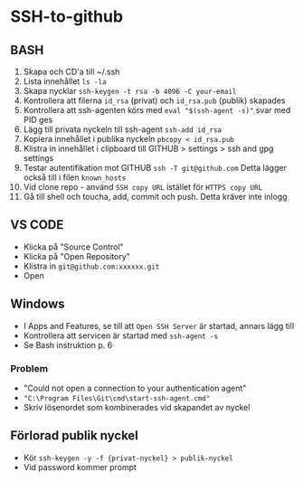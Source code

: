 # SSH-to-github

## BASH

1. Skapa och CD'a till ~/.ssh
2. Lista innehållet ```ls -la```
1. Skapa nycklar ```ssh-keygen -t rsa -b 4096 -C your-email```
1. Kontrollera att filerna ```id_rsa``` (privat) och ```id_rsa.pub``` (publik) skapades
1. Kontrollera att ssh-agenten körs med ```eval "$(ssh-agent -s)"``` svar med PID ges
1. Lägg till privata nyckeln till ssh-agent ```ssh-add id_rsa```
1. Kopiera innehållet i publika nyckeln ```pbcopy < id_rsa.pub```
1. Klistra in innehållet i clipboard till GITHUB > settings > ssh and gpg settings
1. Testar autentifikation mot GITHUB ```ssh -T git@github.com``` Detta lägger också till i filen ```known_hosts```
1. Vid clone repo - använd ```SSH copy URL``` istället för ```HTTPS copy URL```
1. Gå till shell och toucha, add, commit och push. Detta kräver inte inlogg

## VS CODE

* Klicka på "Source Control"
* Klicka på "Open Repository"
* Klistra in ```git@github.com:xxxxxx.git```
* Open

## Windows

* I Apps and Features, se till att ```Open SSH Server``` är startad, annars lägg till
* Kontrollera att servicen är startad med ```ssh-agent -s```
* Se Bash instruktion p. 6

### Problem

* "Could not open a connection to your authentication agent"
* ```"C:\Program Files\Git\cmd\start-ssh-agent.cmd"``` 
* Skriv lösenordet som kombinerades vid skapandet av nyckel

## Förlorad publik nyckel

* Kör ```ssh-keygen -y -f {privat-nyckel} > publik-nyckel```
* Vid password kommer prompt
